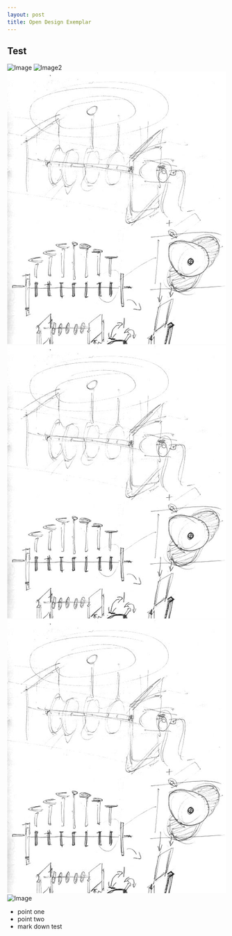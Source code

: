 ```yaml
---
layout: post
title: Open Design Exemplar
---
```




## Test



![Image](https://github.com/FabLabWgtn/Wavy/working/concepts/1.jpg)
![Image2](//working/concepts/1.jpg)
![Image](../working/concepts/1.jpg)
![Image](..//working/concepts/1.jpg)
![Image](/../working/concepts/1.jpg)
![Image](//../working/concepts/1.jpg)




+ point one
+ point two
+ mark down test




